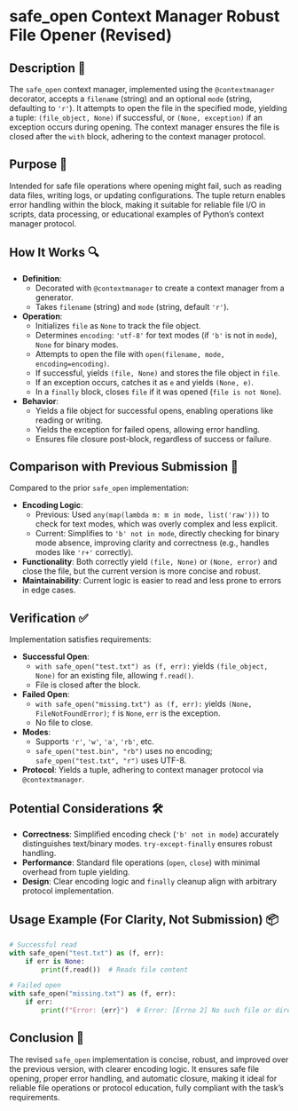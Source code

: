 # safe_open Context Manager Robust File Opener (Revised)

## Description 📝

The `safe_open` context manager, implemented using the `@contextmanager` decorator, accepts a `filename` (string) and an optional `mode` (string, defaulting to `'r'`).
It attempts to open the file in the specified mode, yielding a tuple: `(file_object, None)` if successful, or `(None, exception)` if an exception occurs during opening.
The context manager ensures the file is closed after the `with` block, adhering to the context manager protocol.

## Purpose 🎯

Intended for safe file operations where opening might fail, such as reading data files, writing logs, or updating configurations.
The tuple return enables error handling within the block, making it suitable for reliable file I/O in scripts, data processing, or educational examples of Python’s context manager protocol.

## How It Works 🔍

-   **Definition**:
    -   Decorated with `@contextmanager` to create a context manager from a generator.
    -   Takes `filename` (string) and `mode` (string, default `'r'`).
-   **Operation**:
    -   Initializes `file` as `None` to track the file object.
    -   Determines `encoding`: `'utf-8'` for text modes (if `'b'` is not in `mode`), `None` for binary modes.
    -   Attempts to open the file with `open(filename, mode, encoding=encoding)`.
    -   If successful, yields `(file, None)` and stores the file object in `file`.
    -   If an exception occurs, catches it as `e` and yields `(None, e)`.
    -   In a `finally` block, closes `file` if it was opened (`file is not None`).
-   **Behavior**:
    -   Yields a file object for successful opens, enabling operations like reading or writing.
    -   Yields the exception for failed opens, allowing error handling.
    -   Ensures file closure post-block, regardless of success or failure.

## Comparison with Previous Submission 🔄

Compared to the prior `safe_open` implementation:

-   **Encoding Logic**:
    -   Previous: Used `any(map(lambda m: m in mode, list('raw')))` to check for text modes, which was overly complex and less explicit.
    -   Current: Simplifies to `'b' not in mode`, directly checking for binary mode absence, improving clarity and correctness (e.g., handles modes like `'r+'` correctly).
-   **Functionality**: Both correctly yield `(file, None)` or `(None, error)` and close the file, but the current version is more concise and robust.
-   **Maintainability**: Current logic is easier to read and less prone to errors in edge cases.

## Verification ✅

Implementation satisfies requirements:

-   **Successful Open**:
    -   `with safe_open("test.txt") as (f, err):` yields `(file_object, None)` for an existing file, allowing `f.read()`.
    -   File is closed after the block.
-   **Failed Open**:
    -   `with safe_open("missing.txt") as (f, err):` yields `(None, FileNotFoundError)`; `f` is `None`, `err` is the exception.
    -   No file to close.
-   **Modes**:
    -   Supports `'r'`, `'w'`, `'a'`, `'rb'`, etc.
    -   `safe_open("test.bin", "rb")` uses no encoding; `safe_open("test.txt", "r")` uses UTF-8.
-   **Protocol**: Yields a tuple, adhering to context manager protocol via `@contextmanager`.

## Potential Considerations 🛠️

-   **Correctness**: Simplified encoding check (`'b' not in mode`) accurately distinguishes text/binary modes. `try-except-finally` ensures robust handling.
-   **Performance**: Standard file operations (`open`, `close`) with minimal overhead from tuple yielding.
-   **Design**: Clear encoding logic and `finally` cleanup align with arbitrary protocol implementation.

## Usage Example (For Clarity, Not Submission) 📦

```python
# Successful read
with safe_open("test.txt") as (f, err):
    if err is None:
        print(f.read())  # Reads file content

# Failed open
with safe_open("missing.txt") as (f, err):
    if err:
        print(f"Error: {err}")  # Error: [Errno 2] No such file or directory
```

## Conclusion 🚀

The revised `safe_open` implementation is concise, robust, and improved over the previous version, with clearer encoding logic.
It ensures safe file opening, proper error handling, and automatic closure, making it ideal for reliable file operations or protocol education, fully compliant with the task’s requirements.
